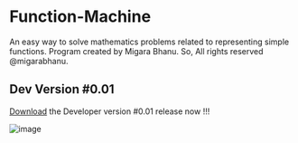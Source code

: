# Function-Machine
An easy way to solve mathematics problems related to representing simple functions. Program created by Migara Bhanu. So, All rights reserved @migarabhanu.

## Dev Version #0.01
[Download](https://migarabhanu.github.io/Function-Machine/main.py) the Developer version #0.01 release now !!!

![image](https://user-images.githubusercontent.com/76873393/136703384-198b62ff-0fcd-4421-b340-3150cc8bd070.png)
